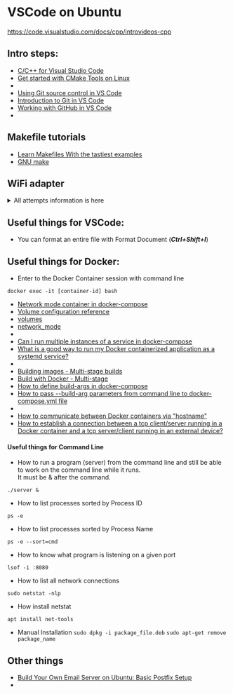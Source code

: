 # VSCode on Ubuntu

https://code.visualstudio.com/docs/cpp/introvideos-cpp


## Intro steps:
- [C/C++ for Visual Studio Code](https://code.visualstudio.com/docs/languages/cpp)
- [Get started with CMake Tools on Linux](https://code.visualstudio.com/docs/cpp/cmake-linux)
- 
- [Using Git source control in VS Code](https://code.visualstudio.com/docs/sourcecontrol/overview)
- [Introduction to Git in VS Code](https://code.visualstudio.com/docs/sourcecontrol/intro-to-git)
- [Working with GitHub in VS Code](https://code.visualstudio.com/docs/sourcecontrol/github)
- 


## Makefile tutorials
- [Learn Makefiles With the tastiest examples](https://makefiletutorial.com/)
- [GNU make](https://www.gnu.org/software/make/manual/make.html)

## WiFi adapter
<details>

<summary>All attempts information is here</summary>

#### [Restarting after driver update](https://forums.linuxmint.com/viewtopic.php?t=331246)
```
sudo service network-manager restart
```
#### [Get the WiFi adapter type (and some commands around ("Installing Broadcom Wireless Drivers")](https://askubuntu.com/questions/55868/installing-broadcom-wireless-drivers)
```
lspci -nn -d 14e4:
```
The answer is: **Network controller [0280]: Broadcom Inc. and subsidiaries BCM43228 802.11a/b/g/n [14e4:4359]**
#### [Identifying Your Broadcom BCM43xx Chipset](https://help.ubuntu.com/community/WifiDocs/Driver/bcm43xx)
```
lspci -vvnn | grep -A 9 Network
```
The answer is:
```
02:00.0 Network controller [0280]: Broadcom Inc. and subsidiaries BCM43228 802.11a/b/g/n [14e4:4359]
	Subsystem: Lite-On Communications Inc BCM43228 802.11a/b/g/n [11ad:6603]
	Control: I/O- Mem+ BusMaster+ SpecCycle- MemWINV- VGASnoop- ParErr- Stepping- SERR- FastB2B- DisINTx-
	Status: Cap+ 66MHz- UDF- FastB2B- ParErr- DEVSEL=fast >TAbort- <TAbort- <MAbort- >SERR- <PERR- INTx-
	Latency: 0, Cache Line Size: 64 bytes
	Interrupt: pin A routed to IRQ 0
	Region 0: Memory at b3400000 (64-bit, non-prefetchable) [size=16K]
	Capabilities: <access denied>
	Kernel modules: bcma, wl
```
#### [broadcom-sta-dkms_6.30.223.271-17_all.deb](https://ubuntu.pkgs.org/22.04/ubuntu-multiverse-arm64/broadcom-sta-dkms_6.30.223.271-17_all.deb.html) -> download http://ports.ubuntu.com/pool/multiverse/b/broadcom-sta/broadcom-sta-dkms_6.30.223.271-17_all.deb
- Online installation:
```
sudo apt-get install broadcom-sta-dkms
```
- Downloaded **deb** package installation:
```
sudo apt install ./broadcom-sta-dkms_6.30.223.271-17_all.deb
```

</details>






## Useful things for VSCode:
- You can format an entire file with Format Document (_**Ctrl+Shift+I**_) 



## Useful things for Docker:
- Enter to the Docker Container session with command line
```
docker exec -it [container-id] bash
```
- [Network mode container in docker-compose](https://stackoverflow.com/questions/58102461/network-mode-container-in-docker-compose)
- [Volume configuration reference](https://docs.docker.com/compose/compose-file/compose-file-v2/#volume-configuration-reference)
- [volumes](https://docs.docker.com/compose/compose-file/compose-file-v2/#volumes)
- [network_mode](https://docs.docker.com/compose/compose-file/compose-file-v2/#network_mode)
- 
- [Can I run multiple instances of a service in docker-compose](https://stackoverflow.com/questions/73988014/can-i-run-multiple-instances-of-a-service-in-docker-compose)
- [What is a good way to run my Docker containerized application as a systemd service?](https://askubuntu.com/questions/1500625/what-is-a-good-way-to-run-my-docker-containerized-application-as-a-systemd-servi)
- 
- [Building images - Multi-stage builds](https://docs.docker.com/build/building/multi-stage/)
- [Build with Docker - Multi-stage](https://docs.docker.com/build/guide/multi-stage/)
- [How to define build-args in docker-compose](https://stackoverflow.com/questions/50734271/how-to-define-build-args-in-docker-compose)
- [How to pass --build-arg parameters from command line to docker-compose.yml file](https://stackoverflow.com/questions/60499764/how-to-pass-build-arg-parameters-from-command-line-to-docker-compose-yml-file)
- 
- [How to communicate between Docker containers via "hostname"](https://stackoverflow.com/questions/30545023/how-to-communicate-between-docker-containers-via-hostname)
- [How to establish a connection between a tcp client/server running in a Docker container and a tcp server/client running in an external device?](https://stackoverflow.com/questions/66782118/how-to-establish-a-connection-between-a-tcp-client-server-running-in-a-docker-co)



#### Useful things for Command Line
- How to run a program (server) from the command line and still be able to work on the command line while it runs.<br>It must be & after the command.
```
./server &
```
- How to list processes sorted by Process ID
```
ps -e
```
- How to list processes sorted by Process Name
```
ps -e --sort=cmd
```
- How to know what program is listening on a given port
```
lsof -i :8080
```
- How to list all network connections
```
sudo netstat -nlp
```
- How install netstat
```
apt install net-tools
```
- Manual Installation
```sudo dpkg -i package_file.deb```
```sudo apt-get remove package_name```


## Other things
- [Build Your Own Email Server on Ubuntu: Basic Postfix Setup](https://www.linuxbabe.com/mail-server/setup-basic-postfix-mail-sever-ubuntu)
- []()

